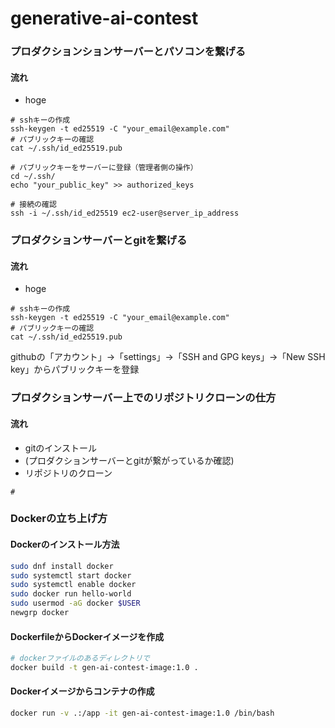 # generative-ai-contest
### プロダクションションサーバーとパソコンを繋げる
#### 流れ
- hoge
```bash(on local)
# sshキーの作成
ssh-keygen -t ed25519 -C "your_email@example.com"
# パブリックキーの確認
cat ~/.ssh/id_ed25519.pub
```
```bash(on server)
# パブリックキーをサーバーに登録（管理者側の操作）
cd ~/.ssh/
echo "your_public_key" >> authorized_keys
```
```bash(on local)
# 接続の確認
ssh -i ~/.ssh/id_ed25519 ec2-user@server_ip_address
```
### プロダクションサーバーとgitを繋げる
#### 流れ
- hoge
```bash(on server)
# sshキーの作成
ssh-keygen -t ed25519 -C "your_email@example.com"
# パブリックキーの確認
cat ~/.ssh/id_ed25519.pub
```
githubの「アカウント」->「settings」->「SSH and GPG keys」->「New SSH key」からパブリックキーを登録

### プロダクションサーバー上でのリポジトリクローンの仕方
#### 流れ
- gitのインストール
- (プロダクションサーバーとgitが繋がっているか確認)
- リポジトリのクローン
```bash(on server)
# 
```
### Dockerの立ち上げ方
#### Dockerのインストール方法
```bash
sudo dnf install docker
sudo systemctl start docker
sudo systemctl enable docker
sudo docker run hello-world
sudo usermod -aG docker $USER
newgrp docker
```
#### DockerfileからDockerイメージを作成
```bash
# dockerファイルのあるディレクトリで
docker build -t gen-ai-contest-image:1.0 .
```
#### Dockerイメージからコンテナの作成
```bash
docker run -v .:/app -it gen-ai-contest-image:1.0 /bin/bash
```
